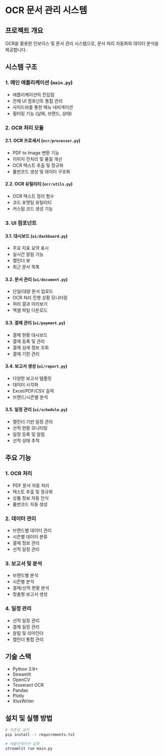 # OCR 문서 관리 시스템

## 프로젝트 개요
OCR을 활용한 인보이스 및 문서 관리 시스템으로, 문서 처리 자동화와 데이터 분석을 제공합니다.

## 시스템 구조

### 1. 메인 애플리케이션 (`main.py`)
- 애플리케이션의 진입점
- 전체 UI 컴포넌트 통합 관리
- 사이드바를 통한 메뉴 네비게이션
- 필터링 기능 (날짜, 브랜드, 상태)

### 2. OCR 처리 모듈

#### 2.1. OCR 프로세서 (`ocr/processor.py`)
- PDF to Image 변환 기능
- 이미지 전처리 및 품질 개선
- OCR 텍스트 추출 및 정규화
- 품번코드 생성 및 데이터 구조화

#### 2.2. OCR 유틸리티 (`ocr/utils.py`)
- OCR 텍스트 정리 함수
- 코드 포맷팅 유틸리티
- 커스텀 코드 생성 기능

### 3. UI 컴포넌트

#### 3.1. 대시보드 (`ui/dashboard.py`)
- 주요 지표 요약 표시
- 실시간 알림 기능
- 캘린더 뷰
- 최근 문서 목록

#### 3.2. 문서 관리 (`ui/document.py`)
- 단일/대량 문서 업로드
- OCR 처리 진행 상황 모니터링
- 처리 결과 미리보기
- 엑셀 파일 다운로드

#### 3.3. 결제 관리 (`ui/payment.py`)
- 결제 현황 대시보드
- 결제 등록 및 관리
- 결제 상세 정보 조회
- 결제 기한 관리

#### 3.4. 보고서 생성 (`ui/report.py`)
- 다양한 보고서 템플릿
- 데이터 시각화
- Excel/PDF/CSV 출력
- 브랜드/시즌별 분석

#### 3.5. 일정 관리 (`ui/schedule.py`)
- 캘린더 기반 일정 관리
- 선적 현황 모니터링
- 일정 등록 및 알림
- 선적 상태 추적

## 주요 기능

### 1. OCR 처리
- PDF 문서 자동 처리
- 텍스트 추출 및 정규화
- 상품 정보 자동 인식
- 품번코드 자동 생성

### 2. 데이터 관리
- 브랜드별 데이터 관리
- 시즌별 데이터 분류
- 결제 정보 관리
- 선적 일정 관리

### 3. 보고서 및 분석
- 브랜드별 분석
- 시즌별 분석
- 결제/선적 현황 분석
- 맞춤형 보고서 생성

### 4. 일정 관리
- 선적 일정 관리
- 결제 일정 관리
- 알림 및 리마인더
- 캘린더 통합 관리

## 기술 스택
- Python 3.8+
- Streamlit
- OpenCV
- Tesseract OCR
- Pandas
- Plotly
- XlsxWriter

## 설치 및 실행 방법
```bash
# 의존성 설치
pip install -r requirements.txt

# 애플리케이션 실행
streamlit run main.py
```
